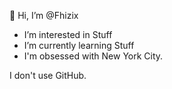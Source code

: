 👋 Hi, I’m @Fhizix 
- I’m interested in Stuff
- I’m currently learning Stuff
- I'm obsessed with New York City.

I don't use GitHub.

